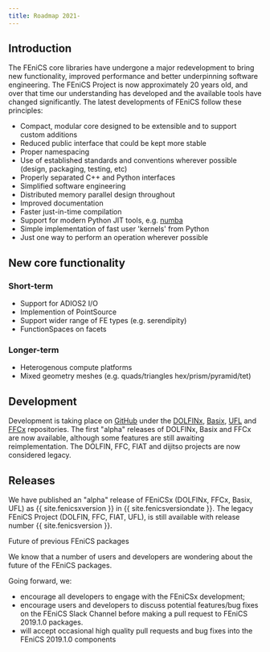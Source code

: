 ```yaml
---
title: Roadmap 2021-
---
```


## Introduction
The FEniCS core libraries have undergone a major redevelopment to bring new functionality, improved performance and better underpinning software engineering. The FEniCS Project is now approximately 20 years old, and over that time our understanding has developed and the available tools have changed significantly. The latest developments of FEniCS follow these principles:

- Compact, modular core designed to be extensible and to support custom additions
- Reduced public interface that could be kept more stable
- Proper namespacing
- Use of established standards and conventions wherever possible (design, packaging, testing, etc)
- Properly separated C++ and Python interfaces
- Simplified software engineering
- Distributed memory parallel design throughout
- Improved documentation
- Faster just-in-time compilation
- Support for modern Python JIT tools, e.g. [numba](http://numba.pydata.org/)
- Simple implementation of fast user 'kernels' from Python
- Just one way to perform an operation wherever possible

## New core functionality
### Short-term
- Support for ADIOS2 I/O
- Implemention of PointSource
- Support wider range of FE types (e.g. serendipity)
- FunctionSpaces on facets

### Longer-term
- Heterogenous compute platforms
- Mixed geometry meshes (e.g. quads/triangles hex/prism/pyramid/tet)

## Development
Development is taking place on [GitHub](https://github.com/FEniCS) under the
[DOLFINx](https://github.com/FEniCS/dolfinx), [Basix](https://github.com/FEniCS/basix),
[UFL](https://github.com/FEniCS/ufl) and [FFCx](https://github.com/FEniCS/ffcx) repositories. The 
first "alpha" releases of DOLFINx, Basix and FFCx are now available, although some features 
are still awaiting reimplementation. The DOLFIN, FFC, FIAT and dijitso projects are now 
considered legacy.

## Releases

We have published an "alpha" release of FEniCSx (DOLFINx, FFCx, Basix, UFL) as
{{ site.fenicsxversion }} in {{ site.fenicsversiondate }}. The legacy FEniCS Project
(DOLFIN, FFC, FIAT, UFL), is still available with release number {{ site.fenicsversion }}.

Future of previous FEniCS packages

We know that a number of users and developers are wondering about the future of the FEniCS packages. 

Going forward, we:

- encourage all developers to engage with the FEniCSx development;
- encourage users and developers to discuss potential features/bug fixes on the FEniCS Slack Channel before making a pull request to FEniCS 2019.1.0 packages.
- will accept occasional high quality pull requests and bug fixes into the FEniCS 2019.1.0 components

